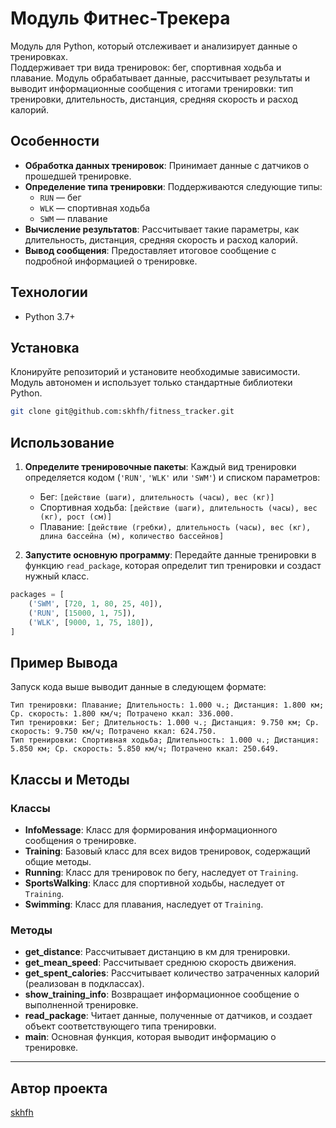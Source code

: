 # Модуль Фитнес-Трекера

Модуль для Python, который отслеживает и анализирует данные о тренировках. \
Поддерживает три вида тренировок: бег, спортивная ходьба и плавание. 
Модуль обрабатывает данные, рассчитывает результаты и выводит информационные 
сообщения с итогами тренировки: тип тренировки, длительность, дистанция, 
средняя скорость и расход калорий.

## Особенности

- **Обработка данных тренировок**: Принимает данные с датчиков о прошедшей 
    тренировке.
- **Определение типа тренировки**: Поддерживаются следующие типы:
  - `RUN` — бег
  - `WLK` — спортивная ходьба
  - `SWM` — плавание
- **Вычисление результатов**: Рассчитывает такие параметры, как длительность,
    дистанция, средняя скорость и расход калорий.
- **Вывод сообщения**: Предоставляет итоговое сообщение с подробной информацией 
    о тренировке.

## Технологии
- Python 3.7+

## Установка

Клонируйте репозиторий и установите необходимые зависимости. Модуль автономен и
использует только стандартные библиотеки Python.

```bash
git clone git@github.com:skhfh/fitness_tracker.git
```
## Использование

1. **Определите тренировочные пакеты**: Каждый вид тренировки определяется кодом
    (`'RUN'`, `'WLK'` или `'SWM'`) и списком параметров:
   - Бег: `[действие (шаги), длительность (часы), вес (кг)]`
   - Спортивная ходьба: `[действие (шаги), длительность (часы), вес (кг), рост (см)]`
   - Плавание: `[действие (гребки), длительность (часы), вес (кг), длина бассейна (м), количество бассейнов]`

2. **Запустите основную программу**: Передайте данные тренировки в функцию `read_package`,
которая определит тип тренировки и создаст нужный класс.

```python
packages = [
    ('SWM', [720, 1, 80, 25, 40]),
    ('RUN', [15000, 1, 75]),
    ('WLK', [9000, 1, 75, 180]),
]
```

## Пример Вывода

Запуск кода выше выводит данные в следующем формате:

```
Тип тренировки: Плавание; Длительность: 1.000 ч.; Дистанция: 1.800 км; Ср. скорость: 1.800 км/ч; Потрачено ккал: 336.000.
Тип тренировки: Бег; Длительность: 1.000 ч.; Дистанция: 9.750 км; Ср. скорость: 9.750 км/ч; Потрачено ккал: 624.750.
Тип тренировки: Спортивная ходьба; Длительность: 1.000 ч.; Дистанция: 5.850 км; Ср. скорость: 5.850 км/ч; Потрачено ккал: 250.649.
```

## Классы и Методы

### Классы

- **InfoMessage**: Класс для формирования информационного сообщения о тренировке.
- **Training**: Базовый класс для всех видов тренировок, содержащий общие методы.
- **Running**: Класс для тренировок по бегу, наследует от `Training`.
- **SportsWalking**: Класс для спортивной ходьбы, наследует от `Training`.
- **Swimming**: Класс для плавания, наследует от `Training`.

### Методы

- **get_distance**: Рассчитывает дистанцию в км для тренировки.
- **get_mean_speed**: Рассчитывает среднюю скорость движения.
- **get_spent_calories**: Рассчитывает количество затраченных калорий (реализован в подклассах).
- **show_training_info**: Возвращает информационное сообщение о выполненной тренировке.
- **read_package**: Читает данные, полученные от датчиков, и создает объект соответствующего типа тренировки.
- **main**: Основная функция, которая выводит информацию о тренировке.

---
## Автор проекта
[skhfh](https://github.com/skhfh)
